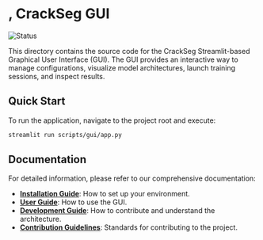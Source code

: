 # , CrackSeg GUI

![Status](https://img.shields.io/badge/status-in%20development-yellow)

This directory contains the source code for the CrackSeg Streamlit-based Graphical User Interface (GUI).
The GUI provides an interactive way to manage configurations, visualize model architectures, launch
training sessions, and inspect results.

## Quick Start

To run the application, navigate to the project root and execute:

```bash
streamlit run scripts/gui/app.py
```

## Documentation

For detailed information, please refer to our comprehensive documentation:

- **[Installation Guide](./docs/INSTALL.md)**: How to set up your environment.
- **[User Guide](./docs/USAGE.md)**: How to use the GUI.
- **[Development Guide](./docs/DEVELOPMENT.md)**: How to contribute and understand the architecture.
- **[Contribution Guidelines](./docs/CONTRIBUTING.md)**: Standards for contributing to the project.
